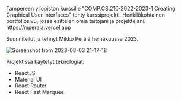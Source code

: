 Tampereen yliopiston kurssille "COMP.CS.210-2022-2023-1 Creating Graphical User Interfaces" tehty kurssiprojekti. Henkilökohtainen portfoliosivu, jossa esittelen omia taitojani ja projektejani. 
https://mperala.vercel.app

Suunnitellut ja tehnyt Mikko Perälä heinäkuussa 2023.

![Screenshot from 2023-08-03 21-17-18](https://github.com/peralammikko/react-portfolio/assets/79513893/389dc43b-24b0-4303-946c-24d9e5e205a2)

Projektissa käytetyt teknologiat:
 - ReactJS
 - Material UI
 - React Router
 - React Fast Marquee
